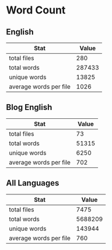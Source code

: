 # Word Count

## English

Stat | Value
---- | -----
total files | 280
total words | 287433
unique words | 13825
average words per file | 1026

## Blog English

Stat | Value
---- | -----
total files | 73
total words | 51315
unique words | 6250
average words per file | 702

## All Languages

Stat | Value
---- | -----
total files | 7475
total words | 5688209
unique words | 143944
average words per file | 760
